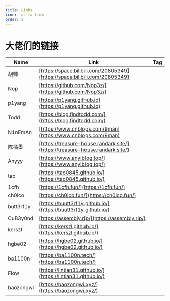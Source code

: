 ```yaml
---
title: Links
icon: fas fa-link
order: 5
---
```

# 大佬们的链接

| Name | Link | Tag | 
| ---- | ---- | --- | 
| 胡帅 |[https://space.bilibili.com/20805349](https://space.bilibili.com/20805349) |  | 
| Nop | [https://github.com/Nop3z/](https://github.com/Nop3z/) |  | 
| p1yang | [https://p1yang.github.io](https://p1yang.github.io) |  | 
| Todd | [https://blog.findtodd.com/](https://blog.findtodd.com/) |  | 
| N1nEmAn | [https://www.cnblogs.com/9man](https://www.cnblogs.com/9man) |  | 
| 陈橘墨 | [https://treasure-house.randark.site/](https://treasure-house.randark.site/) |  | 
| Anyyy | [https://www.anyiblog.top/](https://www.anyiblog.top/) |  | 
| tao | [https://tao0845.github.io/](https://tao0845.github.io/) |  | 
| 1cfh | [https://1cfh.fun/](https://1cfh.fun/) |  | 
| ch0ico | [https://ch0ico.fun/](https://ch0ico.fun/) |  | 
| butt3rf1y | [https://buutt3rf1y.github.io/](https://buutt3rf1y.github.io/) |  | 
| CuB3y0nd | [https://assembly.rip/](https://assembly.rip/) |  | 
| kerszl | [https://kerszl.github.io/](https://kerszl.github.io/) |  | 
| hgbe02 | [https://hgbe02.github.io/](https://hgbe02.github.io/) |  | 
| ba1100n | [https://ba1100n.tech/](https://ba1100n.tech/) |  | 
| Flow | [https://lintian31.github.io/](https://lintian31.github.io/) |  | 
| baozongwi | [https://baozongwi.xyz/](https://baozongwi.xyz/) |  | 
